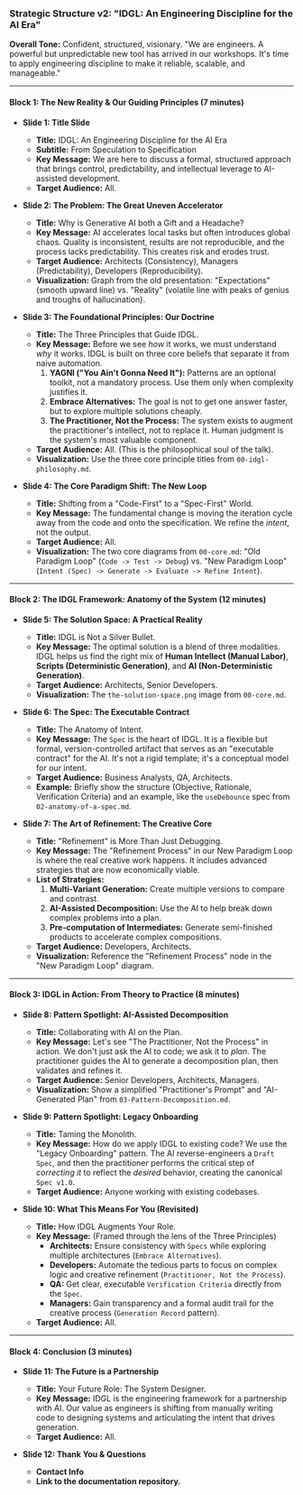 ### Strategic Structure v2: "IDGL: An Engineering Discipline for the AI Era"

**Overall Tone:** Confident, structured, visionary. "We are engineers. A powerful but unpredictable new tool has arrived in our workshops. It's time to apply engineering discipline to make it reliable, scalable, and manageable."

---

#### **Block 1: The New Reality & Our Guiding Principles (7 minutes)**

*   **Slide 1: Title Slide**
    *   **Title:** IDGL: An Engineering Discipline for the AI Era
    *   **Subtitle:** From Speculation to Specification
    *   **Key Message:** We are here to discuss a formal, structured approach that brings control, predictability, and intellectual leverage to AI-assisted development.
    *   **Target Audience:** All.

*   **Slide 2: The Problem: The Great Uneven Accelerator**
    *   **Title:** Why is Generative AI both a Gift and a Headache?
    *   **Key Message:** AI accelerates local tasks but often introduces global chaos. Quality is inconsistent, results are not reproducible, and the process lacks predictability. This creates risk and erodes trust.
    *   **Target Audience:** Architects (Consistency), Managers (Predictability), Developers (Reproducibility).
    *   **Visualization:** Graph from the old presentation: "Expectations" (smooth upward line) vs. "Reality" (volatile line with peaks of genius and troughs of hallucination).

*   **Slide 3: The Foundational Principles: Our Doctrine**
    *   **Title:** The Three Principles that Guide IDGL.
    *   **Key Message:** Before we see *how* it works, we must understand *why* it works. IDGL is built on three core beliefs that separate it from naive automation.
        1.  **YAGNI ("You Ain't Gonna Need It"):** Patterns are an optional toolkit, not a mandatory process. Use them only when complexity justifies it.
        2.  **Embrace Alternatives:** The goal is not to get one answer faster, but to explore multiple solutions cheaply.
        3.  **The Practitioner, Not the Process:** The system exists to augment the practitioner's intellect, not to replace it. Human judgment is the system's most valuable component.
    *   **Target Audience:** All. (This is the philosophical soul of the talk).
    *   **Visualization:** Use the three core principle titles from `00-idgl-philosophy.md`.

*   **Slide 4: The Core Paradigm Shift: The New Loop**
    *   **Title:** Shifting from a "Code-First" to a "Spec-First" World.
    *   **Key Message:** The fundamental change is moving the iteration cycle away from the code and onto the specification. We refine the *intent*, not the output.
    *   **Target Audience:** All.
    *   **Visualization:** The two core diagrams from `00-core.md`: "Old Paradigm Loop" (`Code -> Test -> Debug`) vs. "New Paradigm Loop" (`Intent (Spec) -> Generate -> Evaluate -> Refine Intent`).

---

#### **Block 2: The IDGL Framework: Anatomy of the System (12 minutes)**

*   **Slide 5: The Solution Space: A Practical Reality**
    *   **Title:** IDGL is Not a Silver Bullet.
    *   **Key Message:** The optimal solution is a blend of three modalities. IDGL helps us find the right mix of **Human Intellect (Manual Labor)**, **Scripts (Deterministic Generation)**, and **AI (Non-Deterministic Generation)**.
    *   **Target Audience:** Architects, Senior Developers.
    *   **Visualization:** The `the-solution-space.png` image from `00-core.md`.

*   **Slide 6: The Spec: The Executable Contract**
    *   **Title:** The Anatomy of Intent.
    *   **Key Message:** The `Spec` is the heart of IDGL. It is a flexible but formal, version-controlled artifact that serves as an "executable contract" for the AI. It's not a rigid template; it's a conceptual model for our intent.
    *   **Target Audience:** Business Analysts, QA, Architects.
    *   **Example:** Briefly show the structure (Objective, Rationale, Verification Criteria) and an example, like the `useDebounce` spec from `02-anatomy-of-a-spec.md`.

*   **Slide 7: The Art of Refinement: The Creative Core**
    *   **Title:** "Refinement" is More Than Just Debugging.
    *   **Key Message:** The "Refinement Process" in our New Paradigm Loop is where the real creative work happens. It includes advanced strategies that are now economically viable.
    *   **List of Strategies:**
        1.  **Multi-Variant Generation:** Create multiple versions to compare and contrast.
        2.  **AI-Assisted Decomposition:** Use the AI to help break down complex problems into a plan.
        3.  **Pre-computation of Intermediates:** Generate semi-finished products to accelerate complex compositions.
    *   **Target Audience:** Developers, Architects.
    *   **Visualization:** Reference the "Refinement Process" node in the "New Paradigm Loop" diagram.

---

#### **Block 3: IDGL in Action: From Theory to Practice (8 minutes)**

*   **Slide 8: Pattern Spotlight: AI-Assisted Decomposition**
    *   **Title:** Collaborating with AI on the Plan.
    *   **Key Message:** Let's see "The Practitioner, Not the Process" in action. We don't just ask the AI to code; we ask it to *plan*. The practitioner guides the AI to generate a decomposition plan, then validates and refines it.
    *   **Target Audience:** Senior Developers, Architects, Managers.
    *   **Visualization:** Show a simplified "Practitioner's Prompt" and "AI-Generated Plan" from `03-Pattern-Decomposition.md`.

*   **Slide 9: Pattern Spotlight: Legacy Onboarding**
    *   **Title:** Taming the Monolith.
    *   **Key Message:** How do we apply IDGL to existing code? We use the "Legacy Onboarding" pattern. The AI reverse-engineers a `Draft Spec`, and then the practitioner performs the critical step of *correcting it* to reflect the *desired* behavior, creating the canonical `Spec v1.0`.
    *   **Target Audience:** Anyone working with existing codebases.

*   **Slide 10: What This Means For You (Revisited)**
    *   **Title:** How IDGL Augments Your Role.
    *   **Key Message:** (Framed through the lens of the Three Principles)
        *   **Architects:** Ensure consistency with `Specs` while exploring multiple architectures (`Embrace Alternatives`).
        *   **Developers:** Automate the tedious parts to focus on complex logic and creative refinement (`Practitioner, Not the Process`).
        *   **QA:** Get clear, executable `Verification Criteria` directly from the `Spec`.
        *   **Managers:** Gain transparency and a formal audit trail for the creative process (`Generation Record` pattern).
    *   **Target Audience:** All.

---

#### **Block 4: Conclusion (3 minutes)**

*   **Slide 11: The Future is a Partnership**
    *   **Title:** Your Future Role: The System Designer.
    *   **Key Message:** IDGL is the engineering framework for a partnership with AI. Our value as engineers is shifting from manually writing code to designing systems and articulating the intent that drives generation.
    *   **Target Audience:** All.

*   **Slide 12: Thank You & Questions**
    *   **Contact Info**
    *   **Link to the documentation repository.**

